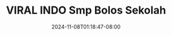 --- 
title: "VIRAL INDO Smp Bolos Sekolah"
description: "streaming   VIRAL INDO Smp Bolos Sekolah dood    "
date: 2024-11-08T01:18:47-08:00
file_code: "n3kax5ysbdn1"
draft: false
cover: "3bvzfq3j2m4h2zlv.jpg"
tags: ["VIRAL", "INDO", "Smp", "Bolos", "Sekolah", "bokep-indo", "bokep-viral", "bokep-ig"]
length: 408
fld_id: "1398013"
foldername: "ABG SMP"
categories: ["ABG SMP"]
views: 75
---